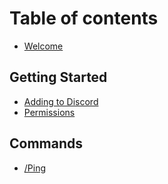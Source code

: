 # Table of contents

* [Welcome](README.md)

## Getting Started

* [Adding to Discord](getting-started/add-to-discord.md)
* [Permissions](getting-started/permissions.md)

## Commands

* [/Ping](commands/ping.md)

